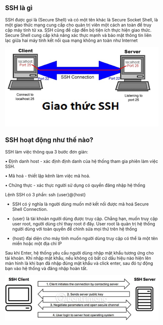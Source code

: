 ## SSH là gì

SSH được gọi là (Secure Shell) và có một tên khác là Secure Socket Shell, là một giao thức mạng cung cấp cho quản trị viên một cách an toàn để truy cập máy tính từ xa. SSH cũng đề cập đến bộ tiện ích thực hiện giao thức. Secure Shell cung cấp khả năng xác thực mạnh và bảo mật thông tin liên lạc giữa hai máy tính kết nối qua mạng không an toàn như Internet

![sshiamge1](Image/sshimage1.png)

## SSH hoạt động như thế nào?

SSH làm việc thông qua 3 bước đơn giản:

• Định danh host - xác định định danh của hệ thống tham gia phiên làm việc SSH.

• Mã hoá - thiết lập kênh làm việc mã hoá.

• Chứng thực - xác thực người sử dụng có quyền đăng nhập hệ thống


Lệnh SSH có 3 phần: ssh {user}@{host} 

- SSH có ý nghĩa là người dùng muốn mở kết nối được mã hoá Secure Shell Connection.

- {user} là tài khoản người dùng được truy cập. Chẳng hạn, muốn truy cập user root, người dùng chỉ thay root ở đây. User root là quản trị hệ thống người dùng với toàn quyền để chỉnh sửa mọi thứ trên hệ thống

- {host} đại diện cho máy tính muốn người dùng truy cập có thể là một tên miền hoặc một địa chỉ IP 

Sau khi Enter, hệ thống yêu cầu người dùng nhập mật khẩu tương ứng cho tài khoản. Khi nhập mật khẩu, nếu không có bất cứ dấu hiệu nào hiện lên màn hình là khi bạn đã nhập đúng mật khẩu và click enter, sau đó tự động bạn vào hệ thống và đăng nhập hoàn tất.

![sshimage2](Image/sshimage2.png)









